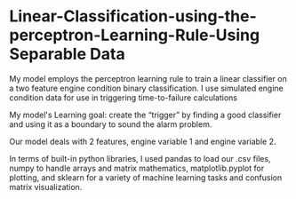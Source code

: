 # Linear-Classification-using-the-perceptron-Learning-Rule-Using Separable Data
My model employs the perceptron learning rule to train a linear classifier on a two feature engine condition binary classification. I use simulated engine condition data for use in triggering time-to-failure 
calculations

My model's Learning goal: create the “trigger” by 
finding a good classifier and using it as 
a boundary to sound the alarm problem. 

Our model deals with 2 features, engine variable 1 and engine variable 2.
 

In terms of built-in python libraries, I used pandas to load our .csv files, numpy to handle arrays and matrix mathematics, matplotlib.pyplot for plotting, and sklearn for a variety of machine learning tasks and confusion matrix visualization.
